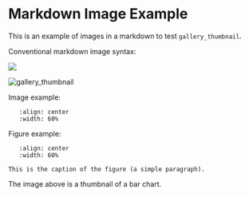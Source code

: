 # Markdown Image Example

This is an example of images in a markdown to test ``gallery_thumbnail``.

Conventional markdown image syntax:

![](/_static/bar_colors.png)

![gallery_thumbnail](/_static/barchart.png)

Image example:

```{image} /_static/affine.png
   :align: center
   :width: 60%
```

Figure example:

```{figure} /_static/rgb.png
   :align: center
   :width: 60%

This is the caption of the figure (a simple paragraph).
```

The image above is a thumbnail of a bar chart.